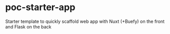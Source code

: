 # poc-starter-app
Starter template to quickly scaffold web app with Nuxt (+Buefy) on the front and Flask on the back
